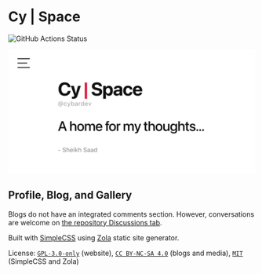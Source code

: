 # Cy | Space

![GitHub Actions Status](https://github.com/cybardev/cybardev.github.io/actions/workflows/deploy-site.yml/badge.svg "GitHub Pages deployment status")

![Web Preview](./static/_assets/images/preview.png "OpenGraph preview image")

## Profile, Blog, and Gallery

Blogs do not have an integrated comments section. However, conversations are welcome on [the repository Discussions tab](https://github.com/cybardev/cybardev.github.io/discussions).

Built with [SimpleCSS](https://simplecss.org/) using [Zola](https://www.getzola.org/) static site generator.

License: [`GPL-3.0-only`](./LICENSE.md) (website), [`CC BY-NC-SA 4.0`](https://creativecommons.org/licenses/by-nc-sa/4.0/) (blogs and media), [`MIT`](https://opensource.org/license/mit) (SimpleCSS and Zola)
